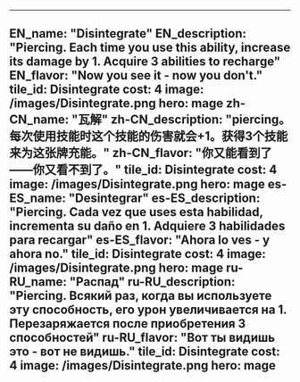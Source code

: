 ---

EN_name: "Disintegrate"
EN_description: "Piercing.  Each time you use this ability, increase its damage by 1.  Acquire 3 abilities to recharge"
EN_flavor: "Now you see it - now you don't."
tile_id: Disintegrate
cost: 4
image: /images/Disintegrate.png
hero: mage
zh-CN_name: "瓦解"
zh-CN_description: "piercing。每次使用技能时这个技能的伤害就会+1。获得3个技能来为这张牌充能。"
zh-CN_flavor: "你又能看到了——你又看不到了。"
tile_id: Disintegrate
cost: 4
image: /images/Disintegrate.png
hero: mage
es-ES_name: "Desintegrar"
es-ES_description: "Piercing. Cada vez que uses esta habilidad, incrementa su daño en 1. Adquiere 3 habilidades para recargar"
es-ES_flavor: "Ahora lo ves - y ahora no."
tile_id: Disintegrate
cost: 4
image: /images/Disintegrate.png
hero: mage
ru-RU_name: "Распад"
ru-RU_description: "Piercing. Всякий раз, когда вы используете эту способность, его урон увеличивается на 1. Перезаряжается после приобретения 3 способностей"
ru-RU_flavor: "Вот ты видишь это - вот не видишь."
tile_id: Disintegrate
cost: 4
image: /images/Disintegrate.png
hero: mage
---